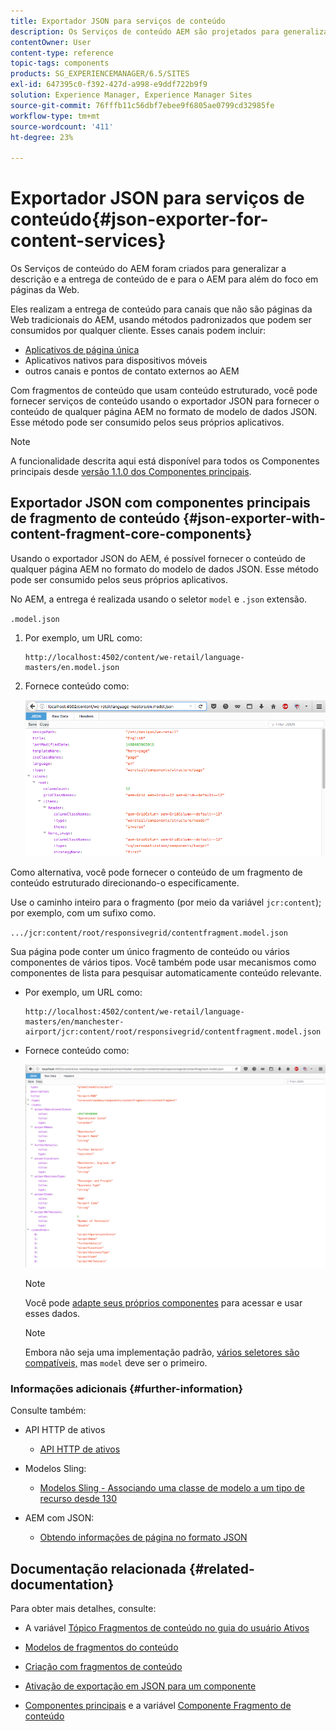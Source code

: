 ```yaml
---
title: Exportador JSON para serviços de conteúdo
description: Os Serviços de conteúdo AEM são projetados para generalizar a descrição e a entrega de conteúdo de/para AEM além de um foco em páginas da Web. Eles fornecem a entrega de conteúdo para canais que não são páginas da Web tradicionais do AEM, usando métodos padronizados que podem ser consumidos por qualquer cliente.
contentOwner: User
content-type: reference
topic-tags: components
products: SG_EXPERIENCEMANAGER/6.5/SITES
exl-id: 647395c0-f392-427d-a998-e9ddf722b9f9
solution: Experience Manager, Experience Manager Sites
source-git-commit: 76fffb11c56dbf7ebee9f6805ae0799cd32985fe
workflow-type: tm+mt
source-wordcount: '411'
ht-degree: 23%

---
```


# Exportador JSON para serviços de conteúdo{#json-exporter-for-content-services}

Os Serviços de conteúdo do AEM foram criados para generalizar a descrição e a entrega de conteúdo de e para o AEM para além do foco em páginas da Web.

Eles realizam a entrega de conteúdo para canais que não são páginas da Web tradicionais do AEM, usando métodos padronizados que podem ser consumidos por qualquer cliente. Esses canais podem incluir:

* [Aplicativos de página única](spa-walkthrough.md)
* Aplicativos nativos para dispositivos móveis
* outros canais e pontos de contato externos ao AEM

Com fragmentos de conteúdo que usam conteúdo estruturado, você pode fornecer serviços de conteúdo usando o exportador JSON para fornecer o conteúdo de qualquer página AEM no formato de modelo de dados JSON. Esse método pode ser consumido pelos seus próprios aplicativos.

>[!NOTE]
>
>A funcionalidade descrita aqui está disponível para todos os Componentes principais desde [versão 1.1.0 dos Componentes principais](https://experienceleague.adobe.com/docs/experience-manager-core-components/using/introduction.html?lang=pt-BR).

## Exportador JSON com componentes principais de fragmento de conteúdo {#json-exporter-with-content-fragment-core-components}

Usando o exportador JSON do AEM, é possível fornecer o conteúdo de qualquer página AEM no formato do modelo de dados JSON. Esse método pode ser consumido pelos seus próprios aplicativos.

No AEM, a entrega é realizada usando o seletor `model` e `.json` extensão.

`.model.json`

1. Por exemplo, um URL como:

   ```shell
   http://localhost:4502/content/we-retail/language-masters/en.model.json
   ```

1. Fornece conteúdo como:

   ![chlimage_1-192](assets/chlimage_1-192.png)

Como alternativa, você pode fornecer o conteúdo de um fragmento de conteúdo estruturado direcionando-o especificamente.

Use o caminho inteiro para o fragmento (por meio da variável `jcr:content`); por exemplo, com um sufixo como.

`.../jcr:content/root/responsivegrid/contentfragment.model.json`

Sua página pode conter um único fragmento de conteúdo ou vários componentes de vários tipos. Você também pode usar mecanismos como componentes de lista para pesquisar automaticamente conteúdo relevante.

* Por exemplo, um URL como:

  ```shell
  http://localhost:4502/content/we-retail/language-masters/en/manchester-airport/jcr:content/root/responsivegrid/contentfragment.model.json
  ```

* Fornece conteúdo como:

  ![chlimage_1-193](assets/chlimage_1-193.png)

  >[!NOTE]
  >
  >Você pode [adapte seus próprios componentes](/help/sites-developing/json-exporter-components.md) para acessar e usar esses dados.

  >[!NOTE]
  >
  >Embora não seja uma implementação padrão, [vários seletores são compatíveis,](json-exporter-components.md#multiple-selectors) mas `model` deve ser o primeiro.

### Informações adicionais {#further-information}

Consulte também:

* API HTTP de ativos

   * [API HTTP de ativos](/help/assets/mac-api-assets.md)

* Modelos Sling:

   * [Modelos Sling - Associando uma classe de modelo a um tipo de recurso desde 130](https://sling.apache.org/documentation/bundles/models.html#associating-a-model-class-with-a-resource-type-since-130)

* AEM com JSON:

   * [Obtendo informações de página no formato JSON](/help/sites-developing/pageinfo.md)

## Documentação relacionada {#related-documentation}

Para obter mais detalhes, consulte:

* A variável [Tópico Fragmentos de conteúdo no guia do usuário Ativos](/help/assets/content-fragments/content-fragments.md)

* [Modelos de fragmentos do conteúdo](/help/assets/content-fragments/content-fragments-models.md)
* [Criação com fragmentos de conteúdo](/help/sites-authoring/content-fragments.md)
* [Ativação de exportação em JSON para um componente](/help/sites-developing/json-exporter-components.md)

* [Componentes principais](https://experienceleague.adobe.com/docs/experience-manager-core-components/using/introduction.html?lang=pt-BR) e a variável [Componente Fragmento de conteúdo](https://experienceleague.adobe.com/docs/experience-manager-core-components/using/wcm-components/content-fragment-component.html?lang=pt-BR)
